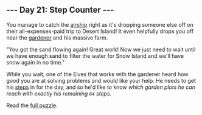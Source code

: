 ## --- Day 21: Step Counter ---

You manage to catch the [airship](7) right as it's dropping someone else off on their
all-expenses-paid trip to Desert Island! It even helpfully drops you off near the [gardener](5) and
his massive farm.

"You got the sand flowing again! Great work! Now we just need to wait until we have enough sand to
filter the water for Snow Island and we'll have snow again in no time."

While you wait, one of the Elves that works with the gardener heard how good you are at solving
problems and would like your help. He needs to get
his [steps](https://en.wikipedia.org/wiki/Pedometer) in for the day, and so he'd like to know <em>
which garden plots he can reach with exactly his remaining <code>64</code> steps</em>.

Read the [full puzzle](https://adventofcode.com/2023/day/21).
